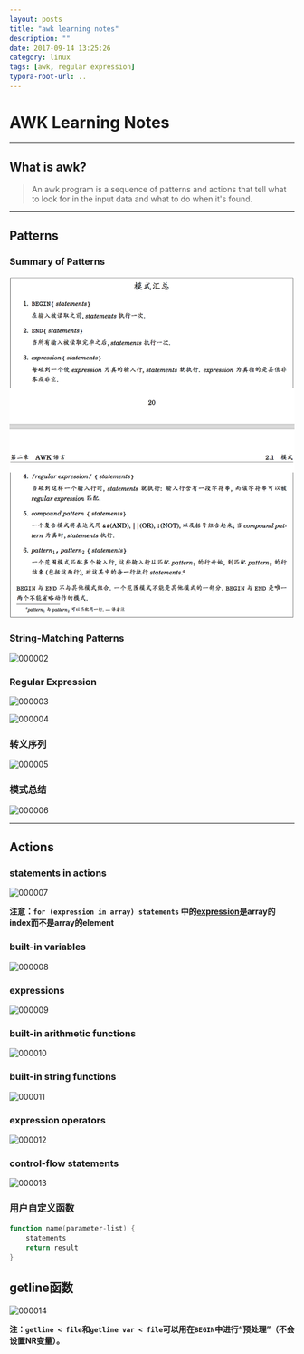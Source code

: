 ```yaml
---
layout: posts
title: "awk learning notes"
description: ""
date: 2017-09-14 13:25:26
category: linux
tags: [awk, regular expression]
typora-root-url: ..
---
```


# AWK Learning Notes

---

## What is awk?

> An awk program is a sequence of patterns and actions that tell what to look for in the input data and what to do when it's found.

---

## Patterns

### Summary of Patterns

![000001](/assets/image/000001.png)

### String-Matching Patterns

![000002]({{site.url}}/assets/image/000002.png)

### Regular Expression

![000003]({{site.url}}/assets/image/000003.png)

![000004]({{site.url}}/assets/image/000004.png)

### 转义序列

![000005]({{site.url}}/assets/image/000005.png)

### 模式总结

![000006]({{site.url}}/assets/image/000006.png)

------

## Actions

### statements in actions

![000007]({{site.url}}/assets/image/000007.png)

**注意：`for (expression in array) statements` 中的<u>expression</u>是array的index而不是array的element**

### built-in variables

![000008]({{site.url}}/assets/image/000008.png)

### expressions

![000009]({{site.url}}/assets/image/000009.png)

### built-in arithmetic functions

![000010]({{site.url}}/assets/image/000010.png)

### built-in string functions

![000011]({{site.url}}/assets/image/000011.png)

### expression operators

![000012]({{site.url}}/assets/image/000012.png)

### control-flow statements

![000013]({{site.url}}/assets/image/000013.png)

### 用户自定义函数

```awk
function name(parameter-list) {
  	statements
  	return result
}
```

## getline函数

![000014]({{site.url}}/assets/image/000014.png)

**注：`getline < file`和`getline var < file`可以用在`BEGIN`中进行“预处理”（不会设置NR变量）。**

